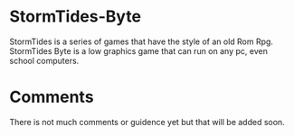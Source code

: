 # StormTides-Byte

StormTides is a series of games that have the style of an old Rom Rpg. StormTides Byte is a low graphics game that can run on any pc, even school computers.

# Comments

There is not much comments or guidence yet but that will be added soon.